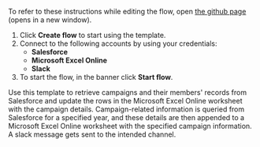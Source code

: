 To refer to these instructions while editing the flow, open [the github page](https://github.com/ot4i/app-connect-templates/blob/main/resources/markdown/Retrieve%20campaign-related%20records%20from%20Salesforce%20and%20update%20the%20rows%20in%20Microsoft%20Excel%20Online%20with%20campaign%20details_instructions.md) (opens in a new window).

1. Click **Create flow** to start using the template.
2. Connect to the following accounts by using your credentials:
   - **Salesforce** 
   - **Microsoft Excel Online**
   - **Slack**
3. To start the flow, in the banner click **Start flow**.

Use this template to retrieve campaigns and their members' records from Salesforce and update the rows in the Microsoft Excel Online worksheet with the campaign details. Campaign-related information is queried from Salesforce for a specified year, and these details are then appended to a Microsoft Excel Online worksheet with the specified campaign information. A slack message gets sent to the intended channel.
